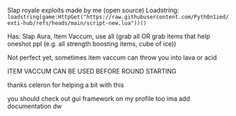Slap royale exploits made by me (open source)
Loadstring: `loadstring(game:HttpGet("https://raw.githubusercontent.com/Pyth0n1zed/exti-hub/refs/heads/main/script-new.lua"))()`

Has: Slap Aura, Item Vaccum, use all (grab all OR grab items that help oneshot ppl (e.g. all strength boosting items, cube of ice))

Not perfect yet, sometimes item vaccum can throw you into lava or acid

ITEM VACCUM CAN BE USED BEFORE ROUND STARTING

thanks celeron for helping a bit with this

you should check out gui framework on my profile too ima add documentation dw
